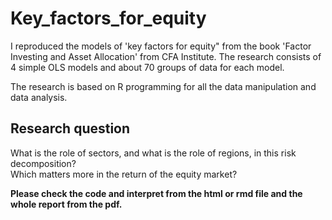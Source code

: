 # Key_factors_for_equity

I reproduced the models of 'key factors for equity" from the book 'Factor Investing and Asset Allocation﻿' from CFA Institute. 
The research consists of 4 simple OLS models and about 70 groups of data for each model. 

The research is based on R programming for all the data manipulation and data analysis.

## Research question
What is the role of sectors, and what is the role of regions, in this risk decomposition?     
Which matters more in the return of the equity market?

**Please check the code and interpret from the html or rmd file and the whole report from the pdf.**
